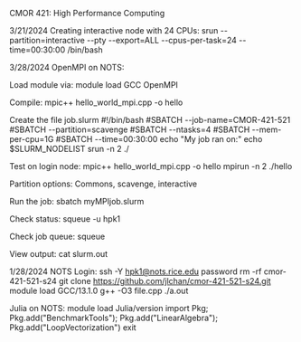CMOR 421: High Performance Computing

3/21/2024
Creating interactive node with 24 CPUs:
srun --partition=interactive --pty --export=ALL --cpus-per-task=24 --time=00:30:00 /bin/bash

3/28/2024
OpenMPI on NOTS:

Load module via:
module load GCC OpenMPI

Compile:
mpic++ hello_world_mpi.cpp -o hello

Create the file job.slurm
#!/bin/bash 
#SBATCH --job-name=CMOR-421-521
#SBATCH --partition=scavenge
#SBATCH --ntasks=4 
#SBATCH --mem-per-cpu=1G 
#SBATCH --time=00:30:00 
echo "My job ran on:" 
echo $SLURM_NODELIST 
srun -n 2 ./<name of executable>

Test on login node:
mpic++ hello_world_mpi.cpp -o hello
mpirun -n 2 ./hello

Partition options:
Commons, scavenge, interactive

Run the job:
sbatch myMPIjob.slurm

Check status:
squeue -u hpk1

Check job queue:
squeue

View output:
cat slurm<jobnumber>.out

1/28/2024
NOTS Login: 
ssh -Y hpk1@nots.rice.edu
password
rm -rf cmor-421-521-s24
git clone https://github.com/jlchan/cmor-421-521-s24.git
module load GCC/13.1.0
g++ -O3 file.cpp
./a.out

Julia on NOTS:
module load Julia/version
import Pkg; Pkg.add("BenchmarkTools"); Pkg.add("LinearAlgebra"); Pkg.add("LoopVectorization")
exit
